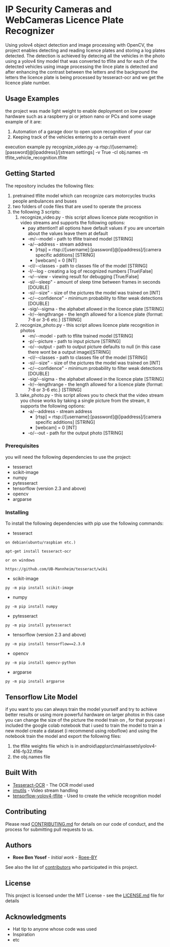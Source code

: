 # IP Security Cameras and WebCameras Licence Plate Recognizer

Using yolov4 object detection and image processing with OpenCV, the project enables detecting and reading licence plates and storing a log plates detected.
The detection is achieved by detecing all the vehicles in the photo using a yolov4 tiny model that was converted to tflite and for each of the detected vehicles using image processing the lince plate is detected and after enhancing the contrast between the letters and the background the letters the licence plate is being processed by tesseract-ocr and we get the licence plate number.


## Usage Examples
the project was made light weight to enable deployment on low power hardware such as a raspberry pi or jetson nano or PCs and some usage example of it are:
1. Automation of a garage door to open upon recognition of your car
2. Keeping track of the vehicles entering to a certain event 

execution example py recognize_video.py -a rtsp://[username]:[password]@[ipaddress]/[stream settings] -v True -cl obj.names -m tflite_vehicle_recognition.tflite 

## Getting Started

The repository includes the following files:
1. pretrained tflite model which can recognize cars motorcycles trucks people ambulances and buses 
2. two folders of code files that are used to operate the process
3. the following 3 scripts:
    1. recognize_video.py - this script allows licence plate recognition in video streams and supports the following options:
        - pay attention!! all options have default values if you are uncertain about the values leave them at default
        - -m/--model - path to tflite trained model [STRING]
        - -a/--address - stream address
             - [rtsp] = rtsp://[username]:[password]@[ipaddress]/[camera specific additions] [STRING]
             - [webcam] = 0 [INT]
        - -cl/--classes - path to classes file of the model [STRING]
        - -l/--log - creating a log of recognized numbers [True\False]
        - -v/--view - viewing result for debugging [True/False]
        - -sl/--sleep" - amount of sleep time between frames in seconds [DOUBLE]
        - -si/--size" - size of the pictures the model was trained on [INT]
        - -c/--confidence" - minimum probability to filter weak detections [DOUBLE]
        - -sig/--sigma - the alphabet allowed in the licence plate [STRING]
        - -lr/--lengthrange - the length allowed for a licence plate {format: 7-8 or 3-6 etc.} [STRING]
    2. recognize_photo.py - this script allows licence plate recognition in photos
        - -m/--model - path to tflite trained model [STRING]
        - -p/--picture - path to input picture [STRING]
        - -o/--output - path to output picture defaults to null (in this case there wont be a output image)[STRING]
        - -cl/--classes - path to classes file of the model [STRING]
        - -si/--size" - size of the pictures the model was trained on [INT]
        - -c/--confidence" - minimum probability to filter weak detections [DOUBLE]
        - -sig/--sigma - the alphabet allowed in the licence plate [STRING]
        - -lr/--lengthrange - the length allowed for a licence plate {format: 7-8 or 3-6 etc.} [STRING]
    3. take_photo.py - this script allows you to check that the video stream you chose works by taking a single picture from the stream, it supports the following options:
        - -a/--address - stream address
             - [rtsp] = rtsp://[username]:[password]@[ipaddress]/[camera specific additions] [STRING]
             - [webcam] = 0 [INT]
        - -o/--out - path for the output photo [STRING]  
### Prerequisites

you will need the following dependencies to use the project:
- tesseract
- scikit-image
- numpy
- pytesseract
- tensorflow (version 2.3 and above)
- opencv
- argparse
### Installing

To install the following dependencies with pip use the following  commands:
- tesseract 
```
on debian(ubuntu/raspbian etc.)

apt-get install tesseract-ocr

or on windows 

https://github.com/UB-Mannheim/tesseract/wiki
```
- scikit-image
```
py -m pip install scikit-image
```
- numpy
```
py -m pip install numpy
```
- pytesseract
```
py -m pip install pytesseract
```
- tensorflow (version 2.3 and above)
```
py -m pip install tensorflow==2.3.0
```
- opencv
```
py -m pip install opencv-python
```
- argparse
```
py -m pip install argparse
```

## Tensorflow Lite Model
if you want to you can always train the model yourself and try to achieve better results or using more powerful hardware on larger photos in this case you can change the size of the picture the model train on
, for that purpose i included the google colab notebook that i used to train the model
to train  a new model create a dataset (i recommend using roboflow) and using the notebook train the model and export the following files:
1. the tflite weights file which is in android\app\src\main\assets\yolov4-416-fp32.tflite
2. the obj.names file


## Built With

* [Tesseract-OCR](https://github.com/UB-Mannheim/tesseract/wiki) - The OCR model used
* [imutils](https://github.com/jrosebr1/imutils) - Video stream handling
* [tensorflow-yolov4-tflite](https://github.com/hunglc007/tensorflow-yolov4-tflite) - Used to create the vehicle recognition model

## Contributing

Please read [CONTRIBUTING.md](https://gist.github.com/Roee-BY/ipcams_and_webcams_licence_plate_reader) for details on our code of conduct, and the process for submitting pull requests to us.

## Authors

* **Roee Ben Yosef** - *Initial work* - [Roee-BY](https://github.com/Roee-BY)

See also the list of [contributors](https://github.com/your/project/contributors) who participated in this project.

## License

This project is licensed under the MIT License - see the [LICENSE.md](LICENSE.md) file for details

## Acknowledgments

* Hat tip to anyone whose code was used
* Inspiration
* etc

